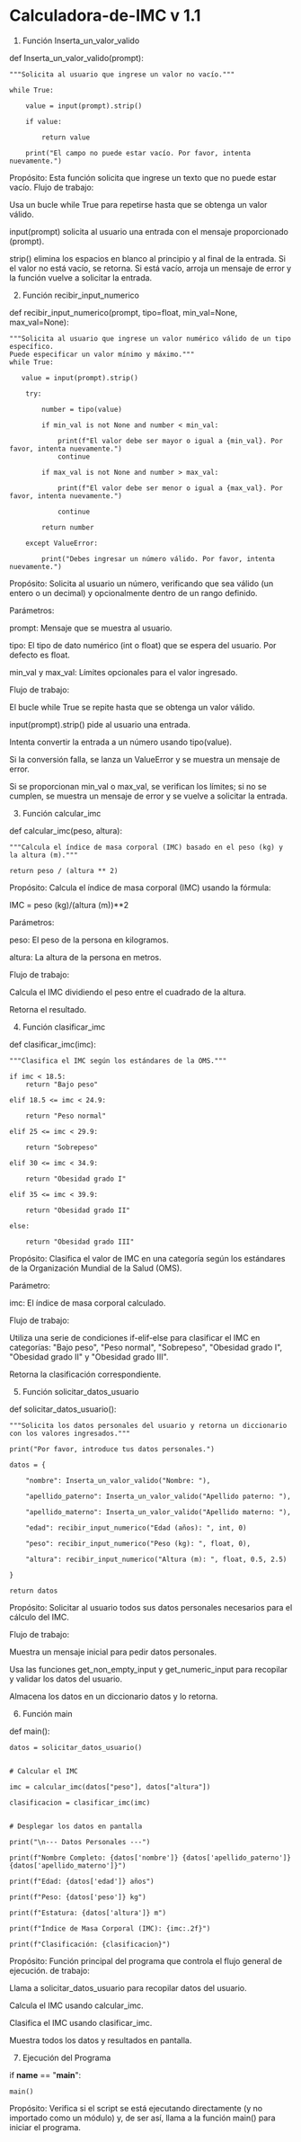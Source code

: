# Calculadora-de-IMC v 1.1

1. Función Inserta_un_valor_valido

def Inserta_un_valor_valido(prompt):
    
    """Solicita al usuario que ingrese un valor no vacío."""
    
    while True:
        
        value = input(prompt).strip()
       
        if value:
            
            return value
        
        print("El campo no puede estar vacío. Por favor, intenta nuevamente.")

Propósito: Esta función solicita que ingrese un texto que no puede estar vacío.
Flujo de trabajo:

Usa un bucle while True para repetirse hasta que se obtenga un valor válido.

input(prompt) solicita al usuario una entrada con el mensaje proporcionado (prompt).

strip() elimina los espacios en blanco al principio y al final de la entrada.
Si el valor no está vacío, se retorna. Si está vacío, arroja un mensaje de error y la función vuelve a solicitar la entrada.

2. Función recibir_input_numerico

def recibir_input_numerico(prompt, tipo=float, min_val=None, max_val=None):
    
    """Solicita al usuario que ingrese un valor numérico válido de un tipo específico.
    Puede especificar un valor mínimo y máximo."""
    while True:
    
       value = input(prompt).strip()
        
        try:
           
            number = tipo(value)
           
            if min_val is not None and number < min_val:
               
                print(f"El valor debe ser mayor o igual a {min_val}. Por favor, intenta nuevamente.")
                continue
            
            if max_val is not None and number > max_val:
               
                print(f"El valor debe ser menor o igual a {max_val}. Por favor, intenta nuevamente.")
                
                continue
           
            return number
        
        except ValueError:
            
            print("Debes ingresar un número válido. Por favor, intenta nuevamente.")

Propósito: Solicita al usuario un número, verificando que sea válido (un entero o un decimal) y opcionalmente dentro de un rango definido.

Parámetros:

prompt: Mensaje que se muestra al usuario.

tipo: El tipo de dato numérico (int o float) que se espera del usuario. Por defecto es float.

min_val y max_val: Límites opcionales para el valor ingresado.

Flujo de trabajo:

El bucle while True se repite hasta que se obtenga un valor válido.

input(prompt).strip() pide al usuario una entrada.

Intenta convertir la entrada a un número usando tipo(value).

Si la conversión falla, se lanza un ValueError y se muestra un mensaje de error.

Si se proporcionan min_val o max_val, se verifican los límites; si no se cumplen, se muestra un mensaje de error y se vuelve a solicitar la entrada.

3. Función calcular_imc

def calcular_imc(peso, altura):
    
    """Calcula el índice de masa corporal (IMC) basado en el peso (kg) y la altura (m)."""
    
    return peso / (altura ** 2)

Propósito: Calcula el índice de masa corporal (IMC) usando la fórmula:

IMC = peso (kg)/(altura (m))**2


Parámetros:

peso: El peso de la persona en kilogramos.

altura: La altura de la persona en metros.

Flujo de trabajo:

Calcula el IMC dividiendo el peso entre el cuadrado de la altura.

Retorna el resultado.

4. Función clasificar_imc

def clasificar_imc(imc):
   
    """Clasifica el IMC según los estándares de la OMS."""
   
    if imc < 18.5:
        return "Bajo peso"
   
    elif 18.5 <= imc < 24.9:
        
        return "Peso normal"
    
    elif 25 <= imc < 29.9:
        
        return "Sobrepeso"
    
    elif 30 <= imc < 34.9:
        
        return "Obesidad grado I"
    
    elif 35 <= imc < 39.9:
        
        return "Obesidad grado II"
    
    else:
        
        return "Obesidad grado III"

Propósito: Clasifica el valor de IMC en una categoría según los estándares de la Organización Mundial de la Salud (OMS).

Parámetro:

imc: El índice de masa corporal calculado.

Flujo de trabajo:

Utiliza una serie de condiciones if-elif-else para clasificar el IMC en categorías: "Bajo peso", "Peso normal", "Sobrepeso", "Obesidad grado I", "Obesidad grado II" y "Obesidad grado III".

Retorna la clasificación correspondiente.

5. Función solicitar_datos_usuario


def solicitar_datos_usuario():
    
    """Solicita los datos personales del usuario y retorna un diccionario con los valores ingresados."""
    
    print("Por favor, introduce tus datos personales.")
    
    datos = {
        
        "nombre": Inserta_un_valor_valido("Nombre: "),
        
        "apellido_paterno": Inserta_un_valor_valido("Apellido paterno: "),
        
        "apellido_materno": Inserta_un_valor_valido("Apellido materno: "),
        
        "edad": recibir_input_numerico("Edad (años): ", int, 0)
        
        "peso": recibir_input_numerico("Peso (kg): ", float, 0),
        
        "altura": recibir_input_numerico("Altura (m): ", float, 0.5, 2.5)
   
    }
    
    return datos

Propósito: Solicitar al usuario todos sus datos personales necesarios para el cálculo del IMC.

Flujo de trabajo:

Muestra un mensaje inicial para pedir datos personales.

Usa las funciones get_non_empty_input y get_numeric_input para recopilar y validar los datos del usuario.

Almacena los datos en un diccionario datos y lo retorna.

6. Función main

def main():
    
    datos = solicitar_datos_usuario()

    
    # Calcular el IMC
    
    imc = calcular_imc(datos["peso"], datos["altura"])
    
    clasificacion = clasificar_imc(imc)

    
    # Desplegar los datos en pantalla
   
    print("\n--- Datos Personales ---")
    
    print(f"Nombre Completo: {datos['nombre']} {datos['apellido_paterno']} {datos['apellido_materno']}")
    
    print(f"Edad: {datos['edad']} años")
    
    print(f"Peso: {datos['peso']} kg")
    
    print(f"Estatura: {datos['altura']} m")
    
    print(f"Índice de Masa Corporal (IMC): {imc:.2f}")
    
    print(f"Clasificación: {clasificacion}")

Propósito: Función principal del programa que controla el flujo general de ejecución.
de trabajo:

Llama a solicitar_datos_usuario para recopilar datos del usuario.

Calcula el IMC usando calcular_imc.

Clasifica el IMC usando clasificar_imc.

Muestra todos los datos y resultados en pantalla.

7. Ejecución del Programa


if __name__ == "__main__":
    
    main()

Propósito: Verifica si el script se está ejecutando directamente (y no importado como un módulo) y, de ser así, llama a la función main() para iniciar el programa.
